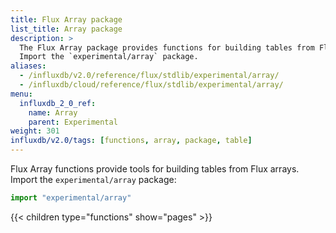 ```yaml
---
title: Flux Array package
list_title: Array package
description: >
  The Flux Array package provides functions for building tables from Flux arrays.
  Import the `experimental/array` package.
aliases:
  - /influxdb/v2.0/reference/flux/stdlib/experimental/array/
  - /influxdb/cloud/reference/flux/stdlib/experimental/array/
menu:
  influxdb_2_0_ref:
    name: Array
    parent: Experimental
weight: 301
influxdb/v2.0/tags: [functions, array, package, table]
---
```


Flux Array functions provide tools for building tables from Flux arrays.
Import the `experimental/array` package:

```js
import "experimental/array"
```

{{< children type="functions" show="pages" >}}
